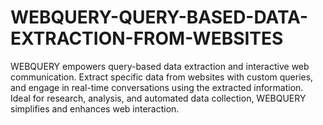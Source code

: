 # WEBQUERY-QUERY-BASED-DATA-EXTRACTION-FROM-WEBSITES
WEBQUERY empowers query-based data extraction and interactive web communication. Extract specific data from websites with custom queries, and engage in real-time conversations using the extracted information. Ideal for research, analysis, and automated data collection, WEBQUERY simplifies and enhances web interaction.
